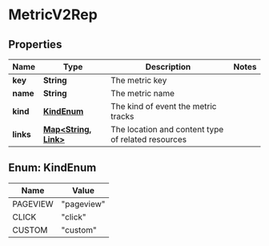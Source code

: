 

# MetricV2Rep


## Properties

| Name | Type | Description | Notes |
|------------ | ------------- | ------------- | -------------|
|**key** | **String** | The metric key |  |
|**name** | **String** | The metric name |  |
|**kind** | [**KindEnum**](#KindEnum) | The kind of event the metric tracks |  |
|**links** | [**Map&lt;String, Link&gt;**](Link.md) | The location and content type of related resources |  |



## Enum: KindEnum

| Name | Value |
|---- | -----|
| PAGEVIEW | &quot;pageview&quot; |
| CLICK | &quot;click&quot; |
| CUSTOM | &quot;custom&quot; |



